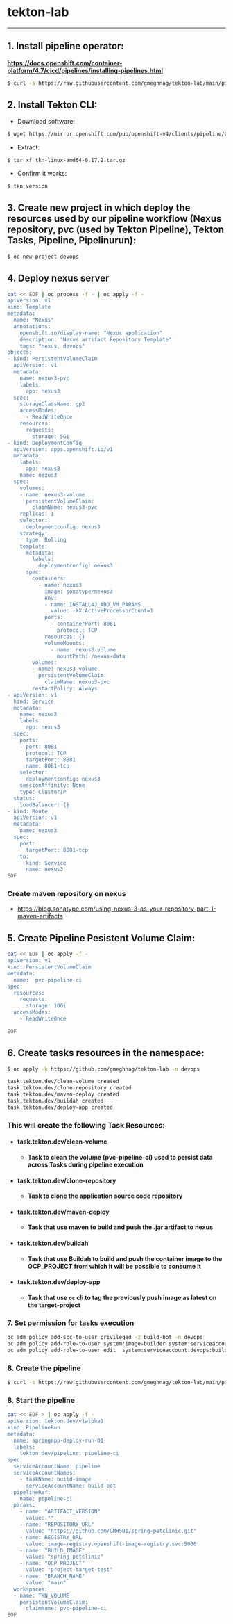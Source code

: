 # tekton-lab
---
## 1. Install pipeline operator:
__https://docs.openshift.com/container-platform/4.7/cicd/pipelines/installing-pipelines.html__

```sh
$ curl -s https://raw.githubusercontent.com/gmeghnag/tekton-lab/main/pipelines-operator/subscription.yaml | oc apply -f -
```

## 2. Install Tekton CLI:

- Download software:

~~~sh
$ wget https://mirror.openshift.com/pub/openshift-v4/clients/pipeline/0.17.2/tkn-linux-amd64-0.17.2.tar.gz
~~~

- Extract:

~~~sh
$ tar xf tkn-linux-amd64-0.17.2.tar.gz
~~~

- Confirm it works:

~~~sh
$ tkn version
~~~

## 3. Create new project in which deploy the resources used by our pipeline workflow (Nexus repository, pvc (used by Tekton Pipeline), Tekton Tasks, Pipeline, Pipelinurun):

~~~sh
$ oc new-project devops
~~~

## 4. Deploy nexus server

~~~sh
cat << EOF | oc process -f - | oc apply -f -
apiVersion: v1
kind: Template
metadata:
  name: "Nexus"
  annotations:
    openshift.io/display-name: "Nexus application"
    description: "Nexus artifact Repository Template"
    tags: "nexus, devops"
objects:
- kind: PersistentVolumeClaim
  apiVersion: v1
  metadata:
    name: nexus3-pvc
    labels:
      app: nexus3
  spec:
    storageClassName: gp2
    accessModes:
      - ReadWriteOnce
    resources:
      requests:
        storage: 5Gi
- kind: DeploymentConfig
  apiVersion: apps.openshift.io/v1
  metadata:
    labels:
      app: nexus3
    name: nexus3
  spec:
    volumes:
    - name: nexus3-volume
      persistentVolumeClaim:
        claimName: nexus3-pvc
    replicas: 1
    selector:
      deploymentconfig: nexus3
    strategy:
      type: Rolling
    template:
      metadata:
        labels:
          deploymentconfig: nexus3
      spec:
        containers:
          - name: nexus3
            image: sonatype/nexus3
            env:
            - name: INSTALL4J_ADD_VM_PARAMS
              value: -XX:ActiveProcessorCount=1
            ports:
              - containerPort: 8081
                protocol: TCP
            resources: {}
            volumeMounts:
              - name: nexus3-volume
                mountPath: /nexus-data
        volumes:
        - name: nexus3-volume
          persistentVolumeClaim:
            claimName: nexus3-pvc
        restartPolicy: Always
- apiVersion: v1
  kind: Service
  metadata:
    name: nexus3
    labels:
      app: nexus3
  spec:
    ports:
    - port: 8081
      protocol: TCP
      targetPort: 8081
      name: 8081-tcp
    selector:
      deploymentconfig: nexus3
    sessionAffinity: None
    type: ClusterIP
  status:
    loadBalancer: {}
- kind: Route
  apiVersion: v1
  metadata:
    name: nexus3
  spec:
    port:
      targetPort: 8081-tcp
    to:
      kind: Service
      name: nexus3
EOF
~~~

### Create maven repository on nexus
- https://blog.sonatype.com/using-nexus-3-as-your-repository-part-1-maven-artifacts

## 5. Create Pipeline Pesistent Volume Claim:

~~~sh
cat << EOF | oc apply -f -
apiVersion: v1
kind: PersistentVolumeClaim
metadata:
  name:  pvc-pipeline-ci
spec:
  resources:
    requests:
      storage: 10Gi
  accessModes:
    - ReadWriteOnce

EOF
~~~

## 6. Create tasks resources in the namespace:
~~~sh
$ oc apply -k https://github.com/gmeghnag/tekton-lab -n devops

task.tekton.dev/clean-volume created
task.tekton.dev/clone-repository created
task.tekton.dev/maven-deploy created
task.tekton.dev/buildah created
task.tekton.dev/deploy-app created
~~~

### This will create the following Task Resources: 
 - #### task.tekton.dev/clean-volume
   - **Task to clean the volume (pvc-pipeline-ci) used to persist data across Tasks during pipeline execution**
 - #### task.tekton.dev/clone-repository
   - **Task to clone the application source code repository**
 - #### task.tekton.dev/maven-deploy
   - **Task that use maven to build and push the .jar artifact to nexus**
 - #### task.tekton.dev/buildah
   - **Task that use Buildah to build and push the container image to the OCP_PROJECT from which it will be possible to consume it**
 - #### task.tekton.dev/deploy-app
   - **Task that use `oc` cli to tag the previously push image as latest on the target-project**

### 7. Set permission for tasks execution

~~~sh
oc adm policy add-scc-to-user privileged -z build-bot -n devops
oc adm policy add-role-to-user system:image-builder system:serviceaccount:devops:pipeline -n project-target-test
oc adm policy add-role-to-user edit  system:serviceaccount:devops:build-bot -n project-target-test
~~~

### 8. Create the pipeline

~~~sh
$ curl -s https://raw.githubusercontent.com/gmeghnag/tekton-lab/main/pipeline.yaml | oc apply -f -
~~~

### 8. Start the pipeline

~~~sh
cat << EOF > | oc apply -f -
apiVersion: tekton.dev/v1alpha1
kind: PipelineRun
metadata:
  name: springapp-deploy-run-01
  labels:
    tekton.dev/pipeline: pipeline-ci
spec:
  serviceAccountName: pipeline
  serviceAccountNames:
    - taskName: build-image
      serviceAccountName: build-bot
  pipelineRef:
    name: pipeline-ci
  params:
    - name: "ARTIFACT_VERSION"
      value: ""
    - name: "REPOSITORY_URL"
      value: "https://github.com/GMH501/spring-petclinic.git"
    - name: REGISTRY_URL
      value: image-registry.openshift-image-registry.svc:5000
    - name: "BUILD_IMAGE"
      value: "spring-petclinic"
    - name: "OCP_PROJECT"
      value: "project-target-test"
    - name: "BRANCH_NAME"
      value: "main"
  workspaces:
  - name: TKN_VOLUME
    persistentVolumeClaim:
      claimName: pvc-pipeline-ci
EOF
~~~

